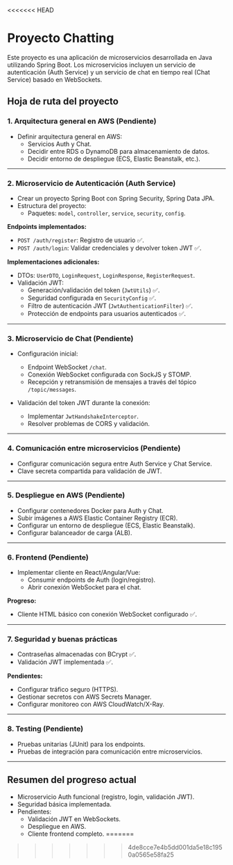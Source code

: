 
<<<<<<< HEAD
# Proyecto Chatting

Este proyecto es una aplicación de microservicios desarrollada en Java utilizando Spring Boot. Los microservicios incluyen un servicio de autenticación (Auth Service) y un servicio de chat en tiempo real (Chat Service) basado en WebSockets.

## Hoja de ruta del proyecto

### 1. Arquitectura general en AWS (Pendiente)
- Definir arquitectura general en AWS:
  - Servicios Auth y Chat.
  - Decidir entre RDS o DynamoDB para almacenamiento de datos.
  - Decidir entorno de despliegue (ECS, Elastic Beanstalk, etc.).

---

### 2. Microservicio de Autenticación (Auth Service)
- Crear un proyecto Spring Boot con Spring Security, Spring Data JPA.
- Estructura del proyecto:
  - Paquetes: `model`, `controller`, `service`, `security`, `config`.

**Endpoints implementados:**
- `POST /auth/register`: Registro de usuario ✅.
- `POST /auth/login`: Validar credenciales y devolver token JWT ✅.

**Implementaciones adicionales:**
- DTOs: `UserDTO`, `LoginRequest`, `LoginResponse`, `RegisterRequest`.
- Validación JWT:
  - Generación/validación del token (`JwtUtils`) ✅.
  - Seguridad configurada en `SecurityConfig` ✅.
  - Filtro de autenticación JWT (`JwtAuthenticationFilter`) ✅.
  - Protección de endpoints para usuarios autenticados ✅.

---

### 3. Microservicio de Chat (Pendiente)
- Configuración inicial:
  - Endpoint WebSocket `/chat`.
  - Conexión WebSocket configurada con SockJS y STOMP.
  - Recepción y retransmisión de mensajes a través del tópico `/topic/messages`.

- Validación del token JWT durante la conexión:
  - Implementar `JwtHandshakeInterceptor`.
  - Resolver problemas de CORS y validación.

---

### 4. Comunicación entre microservicios (Pendiente)
- Configurar comunicación segura entre Auth Service y Chat Service.
- Clave secreta compartida para validación de JWT.

---

### 5. Despliegue en AWS (Pendiente)
- Configurar contenedores Docker para Auth y Chat.
- Subir imágenes a AWS Elastic Container Registry (ECR).
- Configurar un entorno de despliegue (ECS, Elastic Beanstalk).
- Configurar balanceador de carga (ALB).

---

### 6. Frontend (Pendiente)
- Implementar cliente en React/Angular/Vue:
  - Consumir endpoints de Auth (login/registro).
  - Abrir conexión WebSocket para el chat.

**Progreso:**
- Cliente HTML básico con conexión WebSocket configurado ✅.

---

### 7. Seguridad y buenas prácticas
- Contraseñas almacenadas con BCrypt ✅.
- Validación JWT implementada ✅.

**Pendientes:**
- Configurar tráfico seguro (HTTPS).
- Gestionar secretos con AWS Secrets Manager.
- Configurar monitoreo con AWS CloudWatch/X-Ray.

---

### 8. Testing (Pendiente)
- Pruebas unitarias (JUnit) para los endpoints.
- Pruebas de integración para comunicación entre microservicios.

---

## Resumen del progreso actual
- Microservicio Auth funcional (registro, login, validación JWT).
- Seguridad básica implementada.
- Pendientes:
  - Validación JWT en WebSockets.
  - Despliegue en AWS.
  - Cliente frontend completo.
=======
>>>>>>> 4de8cce7e4b5dd001da5e18c1950a0565e58fa25
